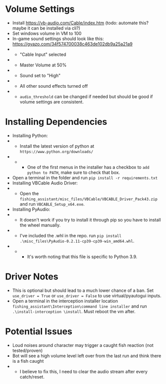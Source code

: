 # Volume Settings
*  Install https://vb-audio.com/Cable/index.htm (todo: automate this? maybe it can be installed via cli?)
*  Set windows volume in VM to 100
*  In-game sound settings should look like this: https://gyazo.com/34f574700038c463de102db9a25a21a9
* *  "Cable Input" selected
* *  Master Volume at 50%
* *  Sound set to "High"
* *  All other sound effects turned off
* *  `audio_threshold` can be changed if needed but should be good if volume settings are consistent.

# Installing Dependencies
* Installing Python:
* * Install the latest version of python at `https://www.python.org/downloads/`
* * * One of the first menus in the installer has a checkbox to `add python to PATH`, make sure to check that box.
* Open a terminal in the folder and run `pip install -r requirements.txt`
* Installing VBCable Audio Driver:
* * Open the `fishing_assistant/misc_files/VBCable/VBCABLE_Driver_Pack43.zip` and run `VBCABLE_Setup_x64.exe`.
* Installing PyAudio:
* * It doesn't work if you try to install it through pip so you have to install the wheel manually.
* * I've included the .whl in the repo. run `pip install .\misc_files\PyAudio-0.2.11-cp39-cp39-win_amd64.whl`.
* * * It's worth noting that this file is specific to Python 3.9.


# Driver Notes
*  This is optional but should lead to a much lower chance of a ban. Set `use_driver = True` or `use_driver = False` to use virtual/pyautogui inputs.
*  Open a terminal in the interception installer location `fishing_assistant\Interception\command line installer` and run `.\install-interception \install`. Must reboot the vm after.

# Potential Issues
* Loud noises around character may trigger a caught fish reaction (not tested/proven)
* Bot will see a high volume level left over from the last run and think there is a fish caught
* * I believe to fix this, I need to clear the audio stream after every catch/reset.
